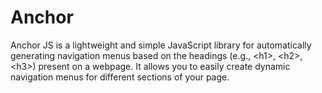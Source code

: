 # Anchor
Anchor JS is a lightweight and simple JavaScript library for automatically generating navigation menus based on the headings (e.g., &lt;h1>, &lt;h2>, &lt;h3>) present on a webpage. It allows you to easily create dynamic navigation menus for different sections of your page.
